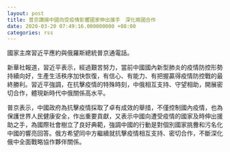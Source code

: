 ```yaml
---
layout: post
title: 普京讚揚中國向受疫情影響國家伸出援手　深化兩國合作
date: 2020-03-20 07:49:16.000000000 +08:00
categories: rss
---
```


國家主席習近平應約與俄羅斯總統普京通電話。

新華社報道，習近平表示，經過艱苦努力，當前中國國內新型肺炎的疫情防控形勢持續向好，生產生活秩序加快恢復，有信心、有能力、有把握贏得疫情防控戰的最終勝利。習近平強調，在抗擊疫情的特殊時刻，中俄相互支持、守望相助，開展密切合作，體現新時代中俄關係高水平。

普京表示，中國政府為抗擊疫情採取了卓有成效的舉措，不僅控制國內疫情，也為保護世界人民健康安全，作出重要貢獻，又表示中國向遭受疫情的國家及時伸出援助之手，為國際社會樹立了良好典範，強調中國的行動是對個別國家挑釁和污名化中國的響亮回答。俄方希望同中方繼續就抗擊疫情相互支持、密切合作，不斷深化俄中全面戰略協作夥伴關係。
